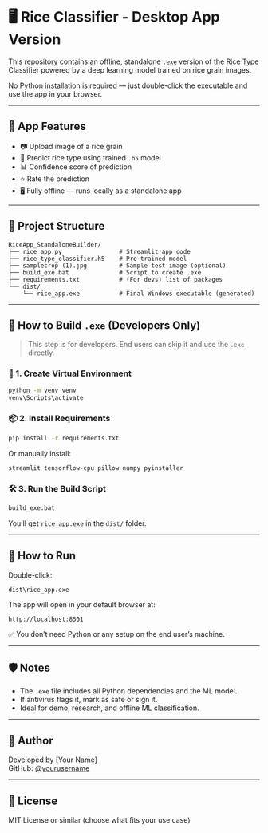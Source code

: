 # 🖥️ Rice Classifier - Desktop App Version

This repository contains an offline, standalone `.exe` version of the Rice Type Classifier powered by a deep learning model trained on rice grain images.

No Python installation is required — just double-click the executable and use the app in your browser.

---

## 🍚 App Features

- 📷 Upload image of a rice grain
- 🤖 Predict rice type using trained `.h5` model
- 📊 Confidence score of prediction
- ⭐ Rate the prediction
- 🖥️ Fully offline — runs locally as a standalone app

---

## 📁 Project Structure

```
RiceApp_StandaloneBuilder/
├── rice_app.py                # Streamlit app code
├── rice_type_classifier.h5    # Pre-trained model
├── samplecrop (1).jpg         # Sample test image (optional)
├── build_exe.bat              # Script to create .exe
├── requirements.txt           # (For devs) list of packages
└── dist/
    └── rice_app.exe           # Final Windows executable (generated)
```

---

## 🚀 How to Build `.exe` (Developers Only)

> This step is for developers. End users can skip it and use the `.exe` directly.

### 🧱 1. Create Virtual Environment

```bash
python -m venv venv
venv\Scripts\activate
```

### 📦 2. Install Requirements

```bash
pip install -r requirements.txt
```

Or manually install:
```
streamlit tensorflow-cpu pillow numpy pyinstaller
```

### 🛠 3. Run the Build Script

```bash
build_exe.bat
```

You’ll get `rice_app.exe` in the `dist/` folder.

---

## 🏃 How to Run

Double-click:
```
dist\rice_app.exe
```

The app will open in your default browser at:
```
http://localhost:8501
```

✅ You don’t need Python or any setup on the end user’s machine.

---

## 🛡 Notes

- The `.exe` file includes all Python dependencies and the ML model.
- If antivirus flags it, mark as safe or sign it.
- Ideal for demo, research, and offline ML classification.

---

## 👤 Author

Developed by [Your Name]  
GitHub: [@yourusername](https://github.com/yourusername)

---

## 📄 License

MIT License or similar (choose what fits your use case)
